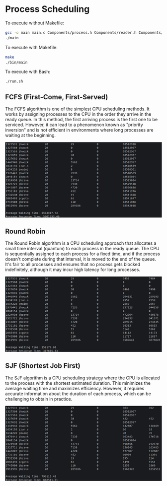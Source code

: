 # Process Scheduling

To execute without Makefile:

```bash
gcc -o main main.c Components/process.h Components/reader.h Components/fcfs.h
./main
```

To execute with Makefile:

```bash
make
./bin/main
```

To execute with Bash:

```bash
./run.sh
```

## FCFS (First-Come, First-Served)

The FCFS algorithm is one of the simplest CPU scheduling methods. It works by assigning processes to the CPU in the order they arrive in the ready queue. In this method, the first arriving process is the first one to be serviced. However, it can lead to a phenomenon known as "priority inversion" and is not efficient in environments where long processes are waiting at the beginning.

![Result of Proc in FCFS](.Captures/fcfs.png)

## Round Robin

The Round Robin algorithm is a CPU scheduling approach that allocates a small time interval (quantum) to each process in the ready queue. The CPU is sequentially assigned to each process for a fixed time, and if the process doesn't complete during that interval, it is moved to the end of the queue. It's fair to all processes and ensures that no process gets blocked indefinitely, although it may incur high latency for long processes.

![Result of Proc in Round Robin](.Captures/rr.png)

## SJF (Shortest Job First)

The SJF algorithm is a CPU scheduling strategy where the CPU is allocated to the process with the shortest estimated duration. This minimizes the average waiting time and maximizes efficiency. However, it requires accurate information about the duration of each process, which can be challenging to obtain in practice.

![Result of Proc in SJF](.Captures/sjf.png)
